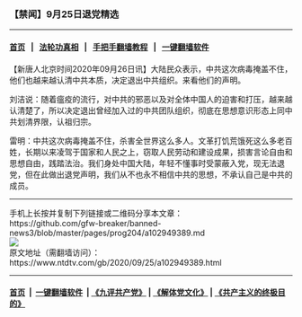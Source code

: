 ### 【禁闻】9月25日退党精选
------------------------

#### [首页](https://github.com/gfw-breaker/banned-news3/blob/master/README.md) &nbsp;&nbsp;|&nbsp;&nbsp; [法轮功真相](https://github.com/begood0513/basic/blob/master/README.md)  &nbsp;&nbsp;|&nbsp;&nbsp; [手把手翻墙教程](https://github.com/gfw-breaker/guides/wiki)  &nbsp;&nbsp;|&nbsp;&nbsp; [一键翻墙软件](https://github.com/gfw-breaker/nogfw/blob/master/README.md)  



<div><div class="post_content" itemprop="articleBody">
 <p>
  【新唐人北京时间2020年09月26日讯】大陆民众表示，中共这次病毒掩盖不住，他们也越来越认清中共本质，决定退出中共组织。来看他们的声明。
 </p>
 <p>
  刘洁说：随着瘟疫的流行，对中共的邪恶以及对全体中国人的迫害和打压，越来越认清楚了，所以决定退出曾经加入过的中共团队组织，彻底在思想意识形态上同中共划清界限，认祖归宗。
 </p>
 <p>
  雷明：中共这次病毒掩盖不住，杀害全世界这么多人。文革打饥荒饿死这么多老百姓，长期以来凌驾于国家和人民之上，窃取人民劳动和建设成果，损害言论自由和思想自由，践踏法治。我们身处中国大陆，年轻不懂事时受蒙蔽入党，现无法退党，但在此做出退党声明，我们从不也永不相信中共的思想，不承认自己是中共的成员。
 </p>
 <div class="single_ad">
 </div>
</div>
</div>
<hr/>
手机上长按并复制下列链接或二维码分享本文章：<br/>
https://github.com/gfw-breaker/banned-news3/blob/master/pages/prog204/a102949389.md <br/>
<a href='https://github.com/gfw-breaker/banned-news3/blob/master/pages/prog204/a102949389.md'><img src='https://github.com/gfw-breaker/banned-news3/blob/master/pages/prog204/a102949389.md.png'/></a> <br/>
原文地址（需翻墙访问）：https://www.ntdtv.com/gb/2020/09/25/a102949389.html


------------------------
#### [首页](https://github.com/gfw-breaker/banned-news3/blob/master/README.md) &nbsp;|&nbsp; [一键翻墙软件](https://github.com/gfw-breaker/nogfw/blob/master/README.md) &nbsp;| [《九评共产党》](https://github.com/gfw-breaker/9ping.md/blob/master/README.md#九评之一评共产党是什么) | [《解体党文化》](https://github.com/gfw-breaker/jtdwh.md/blob/master/README.md) | [《共产主义的终极目的》](https://github.com/gfw-breaker/gczydzjmd.md/blob/master/README.md)


<img src='http://gfw-breaker.win/banned-news3/pages/prog204/a102949389.md' width='0px' height='0px'/>